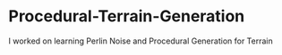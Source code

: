 # Procedural-Terrain-Generation

I worked on learning Perlin Noise and Procedural Generation for Terrain
